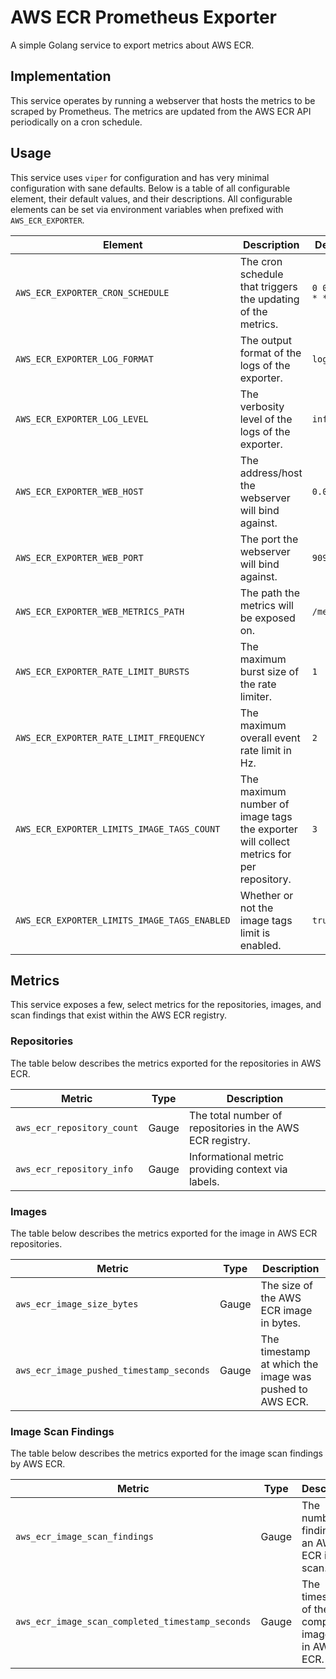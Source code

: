 # AWS ECR Prometheus Exporter

A simple Golang service to export metrics about AWS ECR.

## Implementation

This service operates by running a webserver that hosts the metrics to be scraped by
Prometheus. The metrics are updated from the AWS ECR API periodically on a cron schedule.

## Usage

This service uses `viper` for configuration and has very minimal configuration with sane
defaults. Below is a table of all configurable element, their default values, and their
descriptions. All configurable elements can be set via environment variables when prefixed
with `AWS_ECR_EXPORTER`.

| Element                                      | Description                                                                            | Default       | Values                                    |
| -------------------------------------------- | -------------------------------------------------------------------------------------- | ------------- | ----------------------------------------- |
| `AWS_ECR_EXPORTER_CRON_SCHEDULE`             | The cron schedule that triggers the updating of the metrics.                           | `0 0 * * * *` | N/A                                       |
| `AWS_ECR_EXPORTER_LOG_FORMAT`                | The output format of the logs of the exporter.                                         | `logfmt`      | `json`, `logfmt`, `text`                  |
| `AWS_ECR_EXPORTER_LOG_LEVEL`                 | The verbosity level of the logs of the exporter.                                       | `info`        | `debug`, `info`, `warn`, `error`, `fatal` |
| `AWS_ECR_EXPORTER_WEB_HOST`                  | The address/host the webserver will bind against.                                      | `0.0.0.0`     | N/A                                       |
| `AWS_ECR_EXPORTER_WEB_PORT`                  | The port the webserver will bind against.                                              | `9090`        | N/A                                       |
| `AWS_ECR_EXPORTER_WEB_METRICS_PATH`          | The path the metrics will be exposed on.                                               | `/metrics`    | N/A                                       |
| `AWS_ECR_EXPORTER_RATE_LIMIT_BURSTS`         | The maximum burst size of the rate limiter.                                            | `1`           | N/A                                       |
| `AWS_ECR_EXPORTER_RATE_LIMIT_FREQUENCY`      | The maximum overall event rate limit in Hz.                                            | `2`           | N/A                                       |
| `AWS_ECR_EXPORTER_LIMITS_IMAGE_TAGS_COUNT`   | The maximum number of image tags the exporter will collect metrics for per repository. | `3`           | N/A                                       |
| `AWS_ECR_EXPORTER_LIMITS_IMAGE_TAGS_ENABLED` | Whether or not the image tags limit is enabled.                                        | `true`        | `true`, `false`                           |

## Metrics

This service exposes a few, select metrics for the repositories, images, and scan findings
that exist within the AWS ECR registry.

### Repositories

The table below describes the metrics exported for the repositories in AWS ECR.

| Metric                     | Type  | Description                                               |
| -------------------------- | ----- | --------------------------------------------------------- |
| `aws_ecr_repository_count` | Gauge | The total number of repositories in the AWS ECR registry. |
| `aws_ecr_repository_info`  | Gauge | Informational metric providing context via labels.        |

### Images

The table below describes the metrics exported for the image in AWS ECR repositories.

| Metric                                   | Type  | Description                                             |
| ---------------------------------------- | ----- | ------------------------------------------------------- |
| `aws_ecr_image_size_bytes`               | Gauge | The size of the AWS ECR image in bytes.                 |
| `aws_ecr_image_pushed_timestamp_seconds` | Gauge | The timestamp at which the image was pushed to AWS ECR. |

### Image Scan Findings

The table below describes the metrics exported for the image scan findings by AWS ECR.

| Metric                                           | Type  | Description                                                  |
| ------------------------------------------------ | ----- | ------------------------------------------------------------ |
| `aws_ecr_image_scan_findings`                    | Gauge | The number of findings for an AWS ECR image scan.            |
| `aws_ecr_image_scan_completed_timestamp_seconds` | Gauge | The timestamp of the latest completed image scan in AWS ECR. |
